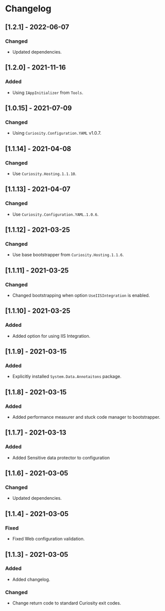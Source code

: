 # Changelog

## [1.2.1] - 2022-06-07

### Changed

- Updated dependencies.

## [1.2.0] - 2021-11-16

### Added

- Using `IAppInitializer` from `Tools`.

## [1.0.15] - 2021-07-09

### Changed

- Using `Curiosity.Configuration.YAML` v1.0.7.

## [1.1.14] - 2021-04-08

### Changed

- Use `Curiosity.Hosting.1.1.10`.

## [1.1.13] - 2021-04-07

### Changed

- Use `Curiosity.Configuration.YAML.1.0.6`.

## [1.1.12] - 2021-03-25

### Changed

- Use base bootstrapper from `Curiosity.Hosting.1.1.6`.

## [1.1.11] - 2021-03-25

### Changed

- Changed bootstrapping when option `UseIISIntegration` is enabled.

## [1.1.10] - 2021-03-25

### Added

- Added option for using IIS Integration.

## [1.1.9] - 2021-03-15

### Added

- Explicitly installed `System.Data.Annotaitons` package.

## [1.1.8] - 2021-03-15

### Added

- Added performance measurer and stuck code manager to bootstrapper.

## [1.1.7] - 2021-03-13

### Added 

- Added Sensitive data protector to configuration

## [1.1.6] - 2021-03-05

### Changed 

- Updated dependencies.

## [1.1.4] - 2021-03-05

### Fixed 

- Fixed Web configuration validation.

## [1.1.3] - 2021-03-05

### Added 

- Added changelog.

### Changed

- Change return code to standard Curiosity exit codes.
